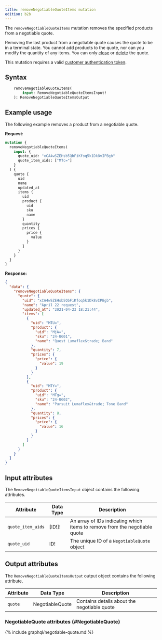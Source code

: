 ```yaml
---
title: removeNegotiableQuoteItems mutation
edition: b2b
---
```


The `removeNegotiableQuoteItems` mutation removes the specified products from a negotiable quote.

<InlineAlert variant="info" slots="text" />

Removing the last product from a negotiable quote causes the quote to be in a terminal state. You cannot add products to the quote, nor can you modify the quantity of any items. You can only [close]({{page.baseurl}}/graphql/mutations/close-negotiable-quotes.html) or [delete]({{page.baseurl}}/graphql/mutations/delete-negotiable-quotes.html) the quote.

This mutation requires a valid [customer authentication token]({{page.baseurl}}/graphql/mutations/generate-customer-token.html).

## Syntax

```graphql
    removeNegotiableQuoteItems(
        input: RemoveNegotiableQuoteItemsInput!
    ): RemoveNegotiableQuoteItemsOutput
```

## Example usage

The following example removes a product from a negotiable quote.

**Request:**

```graphql
mutation {
  removeNegotiableQuoteItems(
    input: {
      quote_uid: "xCA4wSZEHsb5QbFiKfoq5k1Dk8vIPBgb"
      quote_item_uids: ["MTc="]
    }
  ) {
    quote {
      uid
      name
      updated_at
      items {
        uid
        product {
          uid
          sku
          name
        }
        quantity
        prices {
          price {
            value
          }
        }
      }
    }
  }
}
```

**Response:**

```json
{
  "data": {
    "removeNegotiableQuoteItems": {
      "quote": {
        "uid": "xCA4wSZEHsb5QbFiKfoq5k1Dk8vIPBgb",
        "name": "April 22 request",
        "updated_at": "2021-04-23 18:21:44",
        "items": [
          {
            "uid": "MTU=",
            "product": {
              "uid": "MjA=",
              "sku": "24-UG01",
              "name": "Quest Lumaflex&trade; Band"
            },
            "quantity": 7,
            "prices": {
              "price": {
                "value": 19
              }
            }
          },
          {
            "uid": "MTY=",
            "product": {
              "uid": "MTg=",
              "sku": "24-UG02",
              "name": "Pursuit Lumaflex&trade; Tone Band"
            },
            "quantity": 8,
            "prices": {
              "price": {
                "value": 16
              }
            }
          }
        ]
      }
    }
  }
}
```

## Input attributes

The `RemoveNegotiableQuoteItemsInput` object contains the following attributes.

Attribute | Data Type | Description
--- | --- | ---
`quote_item_uids` | [ID!]! | An array of IDs indicating which items to remove from the negotiable quote
`quote_uid` | ID! | The unique ID of a `NegotiableQuote` object

## Output attributes

The `RemoveNegotiableQuoteItemsOutput` output object contains the following attribute.

Attribute | Data Type | Description
--- | --- | ---
`quote` | NegotiableQuote | Contains details about the negotiable quote

### NegotiableQuote attributes {#NegotiableQuote}

{% include graphql/negotiable-quote.md %}
